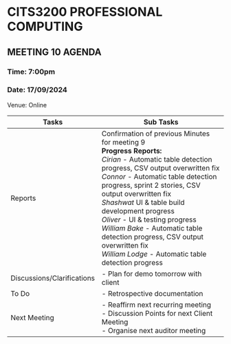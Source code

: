 
# CITS3200 PROFESSIONAL COMPUTING

## MEETING 10 AGENDA

### Time: 7:00pm
### Date: 17/09/2024

Venue: Online

| Tasks                      | Sub Tasks                                                                                                                                                                          |
| -------------------------- | ---------------------------------------------------------------------------------------------------------------------------------------------------------------------------------- |
| Reports                    | Confirmation of previous Minutes for meeting 9<br>                                                                                                                     **Progress Reports:**  <br> *Cirian* - Automatic table detection progress, CSV output overwritten fix <br> *Connor* - Automatic table detection progress, sprint 2 stories, CSV output overwritten fix<br>*Shashwat* UI & table build development progress <br> *Oliver* - UI & testing progress <br>*William Bake* - Automatic table detection progress, CSV output overwritten fix <br>*William Lodge* - Automatic table detection progress
| Discussions/Clarifications | - Plan for demo tomorrow with client<br>  |
| To Do                      | - Retrospective documentation |
| Next Meeting               | - Reaffirm next recurring meeting <br> - Discussion Points for next Client Meeting <br> - Organise next auditor meeting |